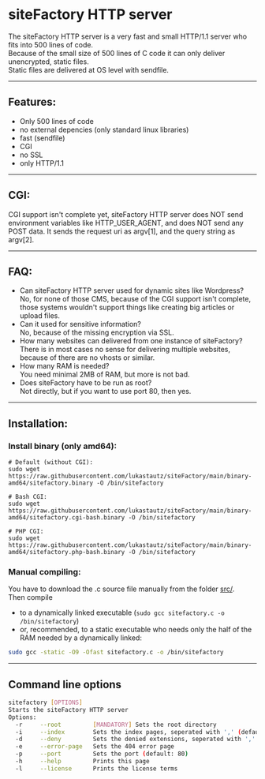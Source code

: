 # siteFactory HTTP server
The siteFactory HTTP server is a very fast and small HTTP/1.1 server who fits into 500 lines of code.<br>
Because of the small size of 500 lines of C code it can only deliver unencrypted, static files.<br>
Static files are delivered at OS level with sendfile.<hr>
## Features:
- Only 500 lines of code
- no external depencies (only standard linux libraries)
- fast (sendfile)
- CGI
- no SSL
- only HTTP/1.1
<hr>

## CGI:
CGI support isn't complete yet, siteFactory HTTP server does NOT send environment variables like HTTP_USER_AGENT, and does NOT send any POST data. It sends the request uri as argv[1], and the query string as argv[2].
<hr>

## FAQ:
- Can siteFactory HTTP server used for dynamic sites like Wordpress?<br>No, for none of those CMS, because of the CGI support isn't complete, those systems wouldn't support things like creating big articles or upload files.
- Can it used for sensitive information?<br>No, because of the missing encryption via SSL.
- How many websites can delivered from one instance of siteFactory?<br>There is in most cases no sense for delivering multiple websites, because of there are no vhosts or similar.
- How many RAM is needed?<br>You need minimal 2MB of RAM, but more is not bad.
- Does siteFactory have to be run as root?<br>Not directly, but if you want to use port 80, then yes.
<hr>

## Installation:
### Install binary (only amd64):
```bash#
# Default (without CGI):
sudo wget https://raw.githubusercontent.com/lukastautz/siteFactory/main/binary-amd64/sitefactory.binary -O /bin/sitefactory

# Bash CGI:
sudo wget https://raw.githubusercontent.com/lukastautz/siteFactory/main/binary-amd64/sitefactory.cgi-bash.binary -O /bin/sitefactory

# PHP CGI:
sudo wget https://raw.githubusercontent.com/lukastautz/siteFactory/main/binary-amd64/sitefactory.php-bash.binary -O /bin/sitefactory
```
### Manual compiling:
You have to download the .c source file manually from the folder <a href="https://github.com/lukastautz/siteFactory/tree/main/src">src/</a>.<br>Then compile
- to a dynamically linked executable (``sudo gcc sitefactory.c -o /bin/sitefactory``)
- or, recommended, to a static executable who needs only the half of the RAM needed by a dynamically linked:
```bash
sudo gcc -static -O9 -Ofast sitefactory.c -o /bin/sitefactory
```
<hr>

## Command line options
```bash
sitefactory [OPTIONS]
Starts the siteFactory HTTP server
Options:
  -r     --root         [MANDATORY] Sets the root directory
  -i     --index        Sets the index pages, seperated with ',' (default: index.html)
  -d     --deny         Sets the denied extensions, seperated with ',' (for example 'txt,html')
  -e     --error-page   Sets the 404 error page
  -p     --port         Sets the port (default: 80)
  -h     --help         Prints this page
  -l     --license      Prints the license terms
```